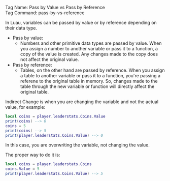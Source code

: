 Tag Name: Pass by Value vs Pass by Reference\
Tag Command: pass-by-vs-reference 

In Luau, variables can be passed by value or by reference depending on their data type. 
* Pass by value:
  - Numbers and other primitive data types are passed by value. When you assign a number to another variable or pass it to a function, a copy of the value is created. Any changes made to the copy does not affect the original value.
* Pass by reference:
  - Tables, on the other hand are passed by reference. When you assign a table to another variable or pass it to a function, you're passing a referene to the original table in memory. So, changes made to the table through the new variable or function will directly affect the original table.

Indirect Change is when you are changing the variable and not the actual value, for example:
```lua
local coins = player.leaderstats.Coins.Value
print(coins) --> 0
coins = 5
print(coins) --> 5
print(player.leaderstats.Coins.Value) --> 0
```
In this case, you are overwriting the variable, not changing the value.

The proper way to do it is:
```lua
local coins = player.leaderstats.Coins
coins.Value = 5
print(player.leaderstats.Coins.Value) --> 5
```
